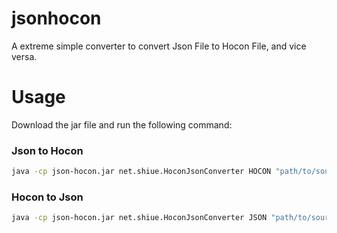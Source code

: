 # jsonhocon

A extreme simple converter to convert Json File to Hocon File, and vice versa.

# Usage

Download the jar file and run the following command:

### Json to Hocon

```sh
java -cp json-hocon.jar net.shiue.HoconJsonConverter HOCON "path/to/source.json" "path/to/dest.conf" 
```

### Hocon to Json

```sh
java -cp json-hocon.jar net.shiue.HoconJsonConverter JSON "path/to/source.conf" "path/to/dest.json" 
```


